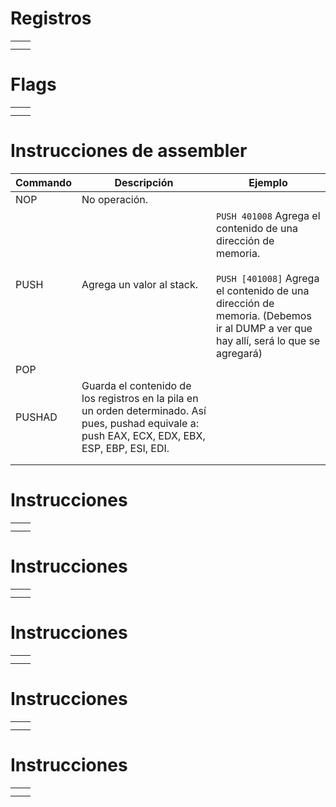 

# Registros

|     |     |
| --- | --- |
|     |     |
|     |     |


# Flags

|     |     |
| --- | --- |
|     |     |
|     |     |

# Instrucciones de assembler

| Commando | Descripción                                                                                                                                        | Ejemplo                                                                                                                                                                                                 |
| -------- | -------------------------------------------------------------------------------------------------------------------------------------------------- | ------------------------------------------------------------------------------------------------------------------------------------------------------------------------------------------------------- |
| NOP      | No operación.                                                                                                                                      |                                                                                                                                                                                                         |
| PUSH     | Agrega un valor al stack.                                                                                                                          | `PUSH 401008` Agrega el contenido de una dirección de memoria.<br><br>`PUSH [401008]` Agrega el contenido de una dirección de memoria. (Debemos ir al DUMP a ver que hay allí, será lo que se agregará) |
| POP      |                                                                                                                                                    |                                                                                                                                                                                                         |
| PUSHAD   | Guarda el contenido de los registros en la pila en un orden determinado. Así pues, pushad equivale a: push EAX, ECX, EDX, EBX, ESP, EBP, ESI, EDI. |                                                                                                                                                                                                         |
|          |                                                                                                                                                    |                                                                                                                                                                                                         |
|          |                                                                                                                                                    |                                                                                                                                                                                                         |


# Instrucciones 

|     |     |
| --- | --- |
|     |     |
|     |     |

# Instrucciones 

|     |     |
| --- | --- |
|     |     |
|     |     |


# Instrucciones 

|     |     |
| --- | --- |
|     |     |
|     |     |


# Instrucciones 

|     |     |
| --- | --- |
|     |     |
|     |     |


# Instrucciones 

|     |     |
| --- | --- |
|     |     |
|     |     |
